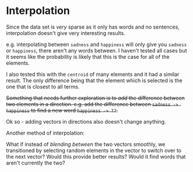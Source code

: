 # Interpolation

Since the data set is *very* sparse as it only has words and no sentences, interpolation doesn't give very interesting results.

e.g. interpolating between `sadness` and `happiness` will only give you `sadness` or `happiness`, there aren't any words between.
I haven't tested all cases but it seems like the probability is likely that this is the case for all of the elements.

I also tested this with the `centroid` of many elements and it had a similar result. The only difference being that the element which is selected is the one that is closest to all terms.

~~Something that needs further exploration is to *add* the difference between two elements in a direction. e.g. add the difference between `sadness -> happiness` to find a new word `happiness -> ??`.~~

Ok so - adding vectors in directions also doesn't change anything.

Another method of interpolation:

What if instead of *blending between* the two vectors smoothly, we transitioned by selecting random elements in the vector to switch over to the next vector? Would this provide better results? Would it find words that aren't currently the two?
